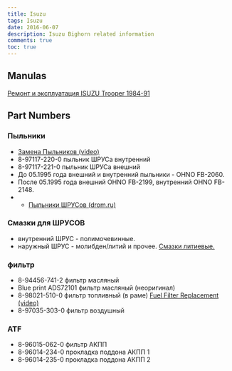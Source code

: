 ```yaml
---
title: Isuzu
tags: Isuzu
date: 2016-06-07
description: Isuzu Bighorn related information
comments: true
toc: true
---
```


## Manulas
<a href="https://drive.google.com/open?id=0B5_olWfL1-4xbGFsQmk5OEo0Vkk" target="_blank">Ремонт и эксплуатация ISUZU Trooper 1984-91</a>


## Part Numbers

### Пыльники
* <a href="https://www.youtube.com/watch?v=KOdP20LzqP8" target="_blank">Замена Пыльников (video)</a>
* 8-97117-220-0 пыльник ШРУСа внутренний 
* 8-97117-221-0 пыльник ШРУСа внешний 
* До 05.1995 года внешний и внутренний пыльники - OHNO FB-2060.
* После 05.1995 года внешний OHNO FB-2199, внутренний OHNO FB-2148.
* * <a href="http://forums.drom.ru/isuzu-bighorn/t1151257090.html" target="_blank">Пыльники ШРУСов (drom.ru)</a> 
### Смазки для ШРУСОВ
* внутренний ШРУС - полимочевинные.
* наружный ШРУС - молибден/литий и прочее. [Смазки литиевые.](https://www.emex.ru/catalog?8=42814&CAT_ID=25&page=1)  

### фильтр 
* 8-94456-741-2 фильтр масляный
* Blue print ADS72101 фильтр масляный (неоригинал) 
* 8-98021-510-0 фильтр топливный (в раме) <a href="https://www.youtube.com/watch?v=koBnfwaUSlQ" target="_blank">Fuel Filter Replacement (video)</a>
* 8-97035-303-0 фильтр воздушный

### ATF
* 8-96015-062-0 фильтр АКПП
* 8-96014-234-0 прокладка поддона АКПП 1
* 8-96014-235-0 прокладка поддона АКПП 2

